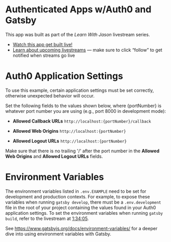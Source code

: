 # Authenticated Apps w/Auth0 and Gatsby

This app was built as part of the _Learn With Jason_ livestream series.

- [Watch this app get built live!](https://www.youtube.com/watch?v=j-vuF2PYHmU&index=2&list=PLz8Iz-Fnk_eTpvd49Sa77NiF8Uqq5Iykx)
- [Learn about upcoming livestreams](https://twitch.tv/jlengstorf) — make sure to click “follow” to get notified when streams go live

# Auth0 Application Settings

To use this example, certain application settings must
be set correctly, otherwise unexpected behavior will occur.

Set the following fields to the values shown below, where {portNumber} is whatever port number you are using (e.g., port 8000 in development mode):

- **Allowed Callback URLs**
  `http://localhost:{portNumber}/callback`

- **Allowed Web Origins**
  `http://localhost:{portNumber}`

- **Allowed Logout URLs**
  `http://localhost:{portNumber}`

Make sure that there is no trailing '/' after the port number in the **Allowed Web Origins** and **Allowed Logout URLs** fields.

# Environment Variables

The environment variables listed in `.env.EXAMPLE` need to be set for development and production contexts. For example, to expose these variables when running `gatsby develop`, there must be a `.env.development` file in the root of your project containing the values found in your Auth0 application settings. To set the environment variables when running `gatsby build`, refer to the livestream at [1:34:05](https://youtu.be/j-vuF2PYHmU?t=5645).

See https://www.gatsbyjs.org/docs/environment-variables/ for a deeper dive into using environment variables with Gatsby.
